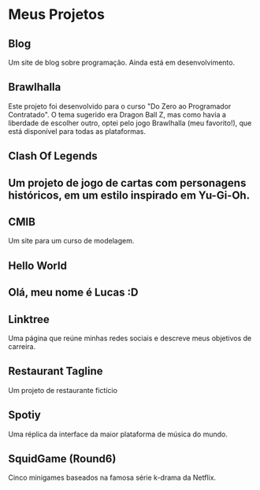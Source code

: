 # Meus Projetos 

<h2>Blog</h2>
<p>Um site de blog sobre programação. Ainda está em desenvolvimento.</p>

<h2>Brawlhalla</h2>
<p>Este projeto foi desenvolvido para o curso "Do Zero ao Programador Contratado". O tema sugerido era Dragon Ball Z, mas como havia a liberdade de escolher outro, optei pelo jogo Brawlhalla (meu favorito!), que está disponível para todas as plataformas.</p>

<h2>Clash Of Legends<h2>
<p>Um projeto de jogo de cartas com personagens históricos, em um estilo inspirado em Yu-Gi-Oh.</p>

<h2>CMIB</h2>
<p>Um site para um curso de modelagem.</p>

<h2>Hello World<h2>
<p>Olá, meu nome é Lucas :D</p>

<h2>Linktree</h2>
<p>Uma página que reúne minhas redes sociais e descreve meus objetivos de carreira.</p>

<h2>Restaurant Tagline<br></h2>
<p>Um projeto de restaurante fictício</p>

<h2>Spotiy</h2>
<p>Uma réplica da interface da maior plataforma de música do mundo.</p>

<h2>SquidGame (Round6)</h2>
<p>Cinco minigames baseados na famosa série k-drama da Netflix.</p>
